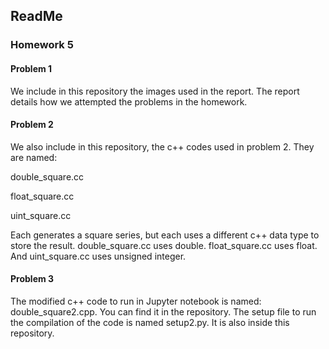 ## ReadMe 

### Homework 5

#### Problem 1
We include in this repository the images used in the report. The report details how we attempted the problems in the homework.

#### Problem 2
We also include in this repository, the c++ codes used in problem 2.
They are named: 

double_square.cc

float_square.cc

uint_square.cc

Each generates a square series, but each uses a different c++ data type to store the result. double_square.cc uses double. float_square.cc uses float. And uint_square.cc uses unsigned integer.

#### Problem 3
The modified c++ code to run in Jupyter notebook is named: double_square2.cpp. You can find it in the repository.
The setup file to run the compilation of the code is named setup2.py. It is also inside this repository.



